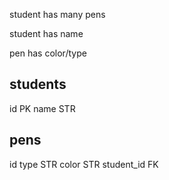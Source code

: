 student has many pens

student has name

pen has color/type


students
---------
id PK
name STR


pens
---------
id
type STR
color STR
student_id FK

